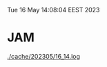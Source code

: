Tue 16 May 14:08:04 EEST 2023
# JAM
<a href='./cache/202305/16_14.log'>./cache/202305/16_14.log</a>
